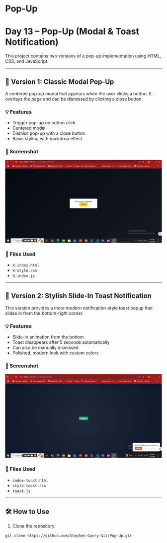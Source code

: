 # Pop-Up
# Day 13 – Pop-Up (Modal & Toast Notification)

This project contains two versions of a pop-up implementation using HTML, CSS, and JavaScript.

---

## 🔹 Version 1: Classic Modal Pop-Up

A centered pop-up modal that appears when the user clicks a button. It overlays the page and can be dismissed by clicking a close button.

### 💡 Features
- Trigger pop-up on button click
- Centered modal
- Dismiss pop-up with a close button
- Basic styling with backdrop effect

### 📸 Screenshot
![Classic Modal](/X-Preview.PNG) <!-- Replace with actual screenshot path -->

### 📁 Files Used
- `X-index.html`
- `X-style.css`
- `X-index.js`

---

## 🔸 Version 2: Stylish Slide-In Toast Notification

This version provides a more modern notification-style toast popup that slides in from the bottom-right corner.

### 💡 Features
- Slide-in animation from the bottom
- Toast disappears after 5 seconds automatically
- Can also be manually dismissed
- Polished, modern look with custom colors

### 📸 Screenshot
![Toast Notification](/Preview.PNG) <!-- Replace with actual screenshot path -->

### 📁 Files Used
- `index-toast.html`
- `style-toast.css`
- `toast.js`

---

## 🛠 How to Use

1. Clone the repository:
```bash
git clone https://github.com/Stephen-Garry-Git/Pop-Up.git
